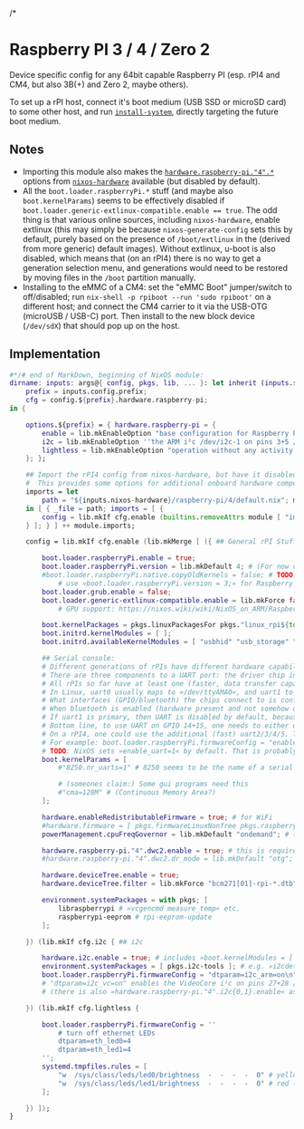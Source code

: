 /*

# Raspberry PI 3 / 4 / Zero 2

Device specific config for any 64bit capable Raspberry PI (esp. rPI4 and CM4, but also 3B(+) and Zero 2, maybe others).

To set up a rPI host, connect it's boot medium (USB SSD or microSD card) to some other host, and run [`install-system`](../../lib/setup-scripts/README.md#install-system-documentation), directly targeting the future boot medium.


## Notes

* Importing this module also makes the [`hardware.raspberry-pi."4".*`](https://github.com/NixOS/nixos-hardware/blob/master/raspberry-pi/4/) options from [`nixos-hardware`](https://github.com/NixOS/nixos-hardware/) available (but disabled by default).
* All the `boot.loader.raspberryPi.*` stuff (and maybe also `boot.kernelParams`) seems to be effectively disabled if `boot.loader.generic-extlinux-compatible.enable == true`.
  The odd thing is that various online sources, including `nixos-hardware`, enable extlinux (this may simply be because `nixos-generate-config` sets this by default, purely based on the presence of `/boot/extlinux` in the (derived from more generic) default images).
  Without extlinux, u-boot is also disabled, which means that (on an rPI4) there is no way to get a generation selection menu, and generations would need to be restored by moving files in the `/boot` partition manually.
* Installing to the eMMC of a CM4: set the "eMMC Boot" jumper/switch to off/disabled; run `nix-shell -p rpiboot --run 'sudo rpiboot'` on a different host; and connect the CM4 carrier to it via the USB-OTG (microUSB / USB-C) port. Then install to the new block device (`/dev/sdX`) that should pop up on the host.


## Implementation

```nix
#*/# end of MarkDown, beginning of NixOS module:
dirname: inputs: args@{ config, pkgs, lib, ... }: let inherit (inputs.self) lib; in let
    prefix = inputs.config.prefix;
    cfg = config.${prefix}.hardware.raspberry-pi;
in {

    options.${prefix} = { hardware.raspberry-pi = {
        enable = lib.mkEnableOption "base configuration for Raspberry Pi 64bit hardware";
        i2c = lib.mkEnableOption ''the ARM i²c /dev/i2c-1 on pins 3+5 / GPIO2+3 (/ SDA+SCL). Also see `hardware.raspberry-pi."4".i2c{0,1}.enable`'';
        lightless = lib.mkEnableOption "operation without any activity lights";
    }; };

    ## Import the rPI4 config from nixos-hardware, but have it disabled by default.
    #  This provides some options for additional onboard hardware components as »hardware.raspberry-pi."4".*«, see: https://github.com/NixOS/nixos-hardware/blob/master/raspberry-pi/4/
    imports = let
        path = "${inputs.nixos-hardware}/raspberry-pi/4/default.nix"; module = import path args;
    in [ { _file = path; imports = [ {
        config = lib.mkIf cfg.enable (builtins.removeAttrs module [ "imports" ]);
    } ]; } ] ++ module.imports;

    config = lib.mkIf cfg.enable (lib.mkMerge [ ({ ## General rPI Stuff (firmware/boot/drivers)

        boot.loader.raspberryPi.enable = true;
        boot.loader.raspberryPi.version = lib.mkDefault 4; # (For now only relevant with »loader.raspberryPi.uboot.enable«? Which doesn't work with RPI4 yet.)
        #boot.loader.raspberryPi.native.copyOldKernels = false; # TODO: Should tell  »raspberrypi-builder.sh#copyToKernelsDir« to not to copy old kernels (but instead let the user get them from the main FS to restore them). This is implemented in the script, but there is no option (or code path) to change that parameter.
            # use »boot.loader.raspberryPi.version = 3;« for Raspberry PI 3(B+)
        boot.loader.grub.enable = false;
        boot.loader.generic-extlinux-compatible.enable = lib.mkForce false; # See "Notes" above
            # GPU support: https://nixos.wiki/wiki/NixOS_on_ARM/Raspberry_Pi_4#With_GPU

        boot.kernelPackages = pkgs.linuxPackagesFor pkgs."linux_rpi${toString config.boot.loader.raspberryPi.version}";
        boot.initrd.kernelModules = [ ];
        boot.initrd.availableKernelModules = [ "usbhid" "usb_storage" "vc4" ]; # (»vc4« ~= VideoCore driver)

        ## Serial console:
        # Different generations of rPIs have different hardware capabilities in terms of UARTs (driver chips and pins they are connected to), and different device trees (and options for them) and boot stages (firmware/bootloader/OS) can initialize them differently.
        # There are three components to a UART port: the driver chip in the CPU, which GPIOs (and through the PCB thereby physical pins) or other interface (bluetooth) they are connected to, and how they are exposed by the running kernel (»/dev/?«).
        # All rPIs so far have at least one (faster, data transfer capable) "fully featured PL011" uart0 chip, and a slower, console only "mini" uart1 chip.
        # In Linux, uart0 usually maps to »/dev/ttyAMA0«, and uart1 to »/dev/ttyS0«. »/dev/serial0«/»1« are symlinks in Raspbian.
        # What interfaces (GPIO/bluetooth) the chips connect to is configured in the device tree. The following should be true for the official/default device trees:
        # When bluetooth is enabled (hardware present and not somehow disabled) then uart0 "physically" connects to that, and uart1 connects to pins 08+10 / GPIO 14+15, otherwise the former connects to those pins and the latter is unused. The uart at GPIO 14+15 is referred to as "primary" in the rPI documentation.
        # If uart1 is primary, then UART is disabled by default, because uart1 only works at a fixed (250MHz) GPU/bus speed. At some performance or energy cost, the speed can be fixed, enabling the UART, by setting »enable_uart=1« (or »core_freq=250« or »force_turbo=1« (i.e. 400?)) in the firmware config.
        # Bottom line, to use UART on GPIO 14+15, one needs to either disable bluetooth / not have it / disconnect uart0 from it and can (only then) use »/dev/ttyAMA0«, or fix the GPU speed and use uart1 (»/dev/ttyS0«).
        # On a rPI4, one could use the additional (fast) uart2/3/4/5. Those need to be enabled via device tree( overlay)s, and will be exposed as »/dev/ttyAMAx«.
        # For example: boot.loader.raspberryPi.firmwareConfig = "enable_uart=1\n"; boot.kernelParams = [ "console=ttyS0,115200" ];
        # TODO: NixOS sets »enable_uart=1« by default. That is probably a bad idea.
        boot.kernelParams = [
            #"8250.nr_uarts=1" # 8250 seems to be the name of a serial port driver kernel module, which has a compiled limit of ports it manages. Setting this can override that. Not sure whether the 8250 module has any relevance for the rPI.

            # (someones claim:) Some gui programs need this
            #"cma=128M" # (Continuous Memory Area?)
        ];

        hardware.enableRedistributableFirmware = true; # for WiFi
        #hardware.firmware = [ pkgs.firmwareLinuxNonfree pkgs.raspberrypiWirelessFirmware ]; # TODO: try with this instead
        powerManagement.cpuFreqGovernor = lib.mkDefault "ondemand"; # (not sure whether this is the best choice ...)

        hardware.raspberry-pi."4".dwc2.enable = true; # this is required for (the builtin) USBs on the CM4 to work (with NixOS' device trees, setting »dtoverlay=dwc2« in config.txt or eeprom has no effect)
        #hardware.raspberry-pi."4".dwc2.dr_mode = lib.mkDefault "otg"; # or "peripheral" or "host" ("otg" seems to work just fine also as host)

        hardware.deviceTree.enable = true;
        hardware.deviceTree.filter = lib.mkForce "bcm271[01]-rpi-*.dtb"; # rPI(cm)2/3/4(B(+))/Zero2(W) models

        environment.systemPackages = with pkgs; [
            libraspberrypi # »vcgencmd measure_temp« etc.
            raspberrypi-eeprom # rpi-eeprom-update
        ];

    }) (lib.mkIf cfg.i2c { ## i2c

        hardware.i2c.enable = true; # includes »boot.kernelModules = [ "i2c-dev" ]« and some »services.udev.extraRules«
        environment.systemPackages = [ pkgs.i2c-tools ]; # e.g. »i2cdetect«
        boot.loader.raspberryPi.firmwareConfig = "dtparam=i2c_arm=on\n"; # with the default dtb, this enables the ARM i²c /dev/i2c-1 on pins 3+5 / GPIO2+3 (/ SDA+SCL) of all tested rPI models (this has mostly the same effect as setting »hardware.raspberry-pi."4".i2c1.enable«)
        # "dtparam=i2c_vc=on" enables the VideoCore i²c on pins 27+28 / GPIO0+1, but https://raspberrypi.stackexchange.com/questions/116726/enabling-of-i2c-0-via-dtparam-i2c-vc-on-on-pi-3b-causes-i2c-10-i2c-11-t
        # (there is also »hardware.raspberry-pi."4".i2c{0,1}.enable« as an alternative way to enable i2c_arm and i2c_vc, but that option seems bcm2711(/rPI4) specific)

    }) (lib.mkIf cfg.lightless {

        boot.loader.raspberryPi.firmwareConfig = ''
            # turn off ethernet LEDs
            dtparam=eth_led0=4
            dtparam=eth_led1=4
        '';
        systemd.tmpfiles.rules = [
            "w  /sys/class/leds/led0/brightness  -  -  -  -  0" # yellow (activity) LED
            "w  /sys/class/leds/led1/brightness  -  -  -  -  0" # red (power) LED
        ];

    }) ]);
}
